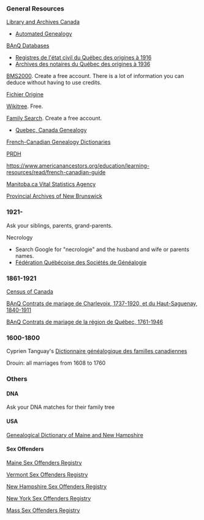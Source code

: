 
### General Resources

[Library and Archives Canada](http://www.bac-lac.gc.ca/fra/decouvrez/genealogie/Pages/introduction.aspx)
 * [Automated Genealogy](http://automatedgenealogy.com/)
 
[BAnQ Databases](http://www.banq.qc.ca/archives/genealogie_histoire_familiale/ressources/bd/)
 * [Registres de l'état civil du Québec des origines à 1916](http://bibnum2.banq.qc.ca/bna/ecivil/)
 * [Archives des notaires du Québec des origines à 1936](http://bibnum2.banq.qc.ca/bna/notaires/)
 
[BMS2000](http://www.bms2000.org). Create a free account. There is a lot of information you can deduce without having to use credits.

[Fichier Origine](http://fichierorigine.com/)

[Wikitree](https://www.wikitree.com). Free.

[Family Search](https://familysearch.org/). Create a free account.
 * [Quebec, Canada Genealogy](https://familysearch.org/wiki/en/Quebec,_Canada_Genealogy)

[French-Canadian Genealogy Dictionaries](https://familysearch.org/wiki/en/French-Canadian_Genealogy_Dictionaries_(National_Institute))

[PRDH](https://www.genealogie.umontreal.ca/en/home)

https://www.americanancestors.org/education/learning-resources/read/french-canadian-guide

[Manitoba.ca Vital Statistics Agency](https://vitalstats.gov.mb.ca/Query.php)

[Provincial Archives of New Brunswick](http://archives.gnb.ca/archives/?culture=en-CA)

### 1921-

Ask your siblings, parents, grand-parents.

Necrology
 * Search Google for "necrologie" and the husband and wife or parents names.
 * [Fédération Québécoise des Sociétés de Généalogie](http://federationgenealogie.qc.ca/base-de-donnees/avis-de-deces/)

### 1861-1921

[Census of Canada](http://www.bac-lac.gc.ca/eng/census/Pages/census.aspx)

[BAnQ Contrats de mariage de Charlevoix, 1737-1920, et du Haut-Saguenay, 1840-1911](https://applications.banq.qc.ca/apex/f?p=130:5:0:::::)

[BAnQ Contrats de mariage de la région de Québec, 1761-1946](https://applications.banq.qc.ca/apex/f?p=131:5:0::NO:::)

### 1600-1800

Cyprien Tanguay's [Dictionnaire généalogique des familles canadiennes]()

Drouin: all marriages from 1608 to 1760

### Others

#### DNA

Ask your DNA matches for their family tree

#### USA

[Genealogical Dictionary of Maine and New Hampshire](http://search.ancestry.com/search/db.aspx?dbid=3166)

#### Sex Offenders

[Maine Sex Offenders Registry](http://sor.informe.org/cgi-bin/sor/step2.pl?id=1870&last_name=&first_name=&city=%25)

[Vermont Sex Offenders Registry](http://www.communitynotification.com/cap_office_disclaimer.php?office=55275)

[New Hampshire Sex Offenders Registry](http://business.nh.gov/nsor/)

[New York Sex Offenders Registry](http://www.criminaljustice.ny.gov/SomsSUBDirectory/search_index.jsp)

[Mass Sex Offenders Registry](http://www.mass.gov/eopss/agencies/sorb/)
